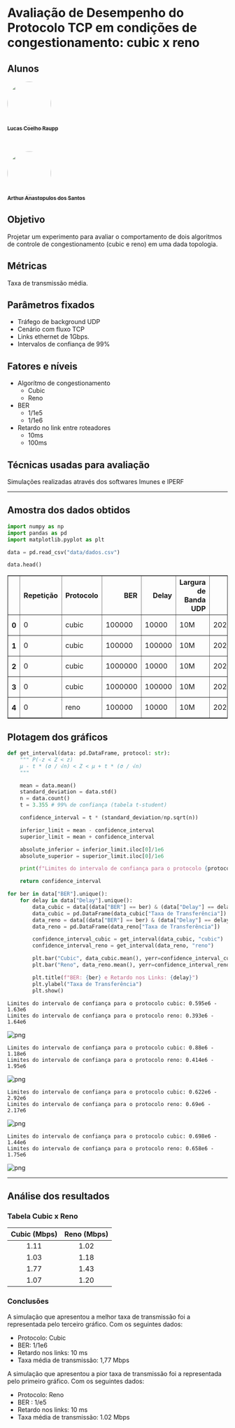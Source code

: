 # Avaliação de Desempenho do Protocolo TCP em condições de congestionamento: cubic x reno

## Alunos

<a href="https://github.com/lucascraupp">
    <img style="border-radius: 50%;" src="https://avatars.githubusercontent.com/u/86060864?v=4" width="100px;" alt=""/><br />
    <sub><b>Lucas Coelho Raupp</b></sub></a><br />

&nbsp;

<a href="https://github.com/ArthurAnastopulos">
    <img style="border-radius: 50%;" src="https://avatars.githubusercontent.com/u/51097061?v=4" width="100px;" alt=""/><br />
    <sub><b>Arthur Anastopulos dos Santos</b></sub></a><br />

## Objetivo

Projetar um experimento para avaliar o comportamento de dois algoritmos de controle de congestionamento (cubic e reno) em uma dada topologia.


## Métricas

Taxa de transmissão média.

## Parâmetros fixados

- Tráfego de background UDP
- Cenário com fluxo TCP
- Links ethernet de 1Gbps.
- Intervalos de confiança de 99%

## Fatores e níveis

- Algorítmo de congestionamento
  - Cubic
  - Reno
- BER
  - 1/1e5
  - 1/1e6
- Retardo no link entre roteadores
  - 10ms
  - 100ms

## Técnicas usadas para avaliação

Simulações realizadas através dos softwares Imunes e IPERF

***

## Amostra dos dados obtidos


```python
import numpy as np
import pandas as pd
import matplotlib.pyplot as plt
```


```python
data = pd.read_csv("data/dados.csv")

data.head()
```




<div>
<table border="1" class="dataframe">
  <thead>
    <tr style="text-align: right;">
      <th></th>
      <th>Repetição</th>
      <th>Protocolo</th>
      <th>BER</th>
      <th>Delay</th>
      <th>Largura de Banda UDP</th>
      <th>Timestamp</th>
      <th>IP PC1</th>
      <th>Porta PC1</th>
      <th>IP PC2</th>
      <th>Porta PC2</th>
      <th>ID</th>
      <th>Intervalo</th>
      <th>Taxa de Transferência</th>
      <th>Largura de Banda TCP</th>
    </tr>
  </thead>
  <tbody>
    <tr>
      <th>0</th>
      <td>0</td>
      <td>cubic</td>
      <td>100000</td>
      <td>10000</td>
      <td>10M</td>
      <td>20240318150617</td>
      <td>10.0.0.20</td>
      <td>35142</td>
      <td>10.0.1.20</td>
      <td>5001</td>
      <td>3</td>
      <td>0.0-10.5</td>
      <td>786432</td>
      <td>598366</td>
    </tr>
    <tr>
      <th>1</th>
      <td>0</td>
      <td>cubic</td>
      <td>100000</td>
      <td>100000</td>
      <td>10M</td>
      <td>20240318150630</td>
      <td>10.0.0.20</td>
      <td>51460</td>
      <td>10.0.1.20</td>
      <td>5001</td>
      <td>3</td>
      <td>0.0-11.8</td>
      <td>917504</td>
      <td>621544</td>
    </tr>
    <tr>
      <th>2</th>
      <td>0</td>
      <td>cubic</td>
      <td>1000000</td>
      <td>10000</td>
      <td>10M</td>
      <td>20240318150644</td>
      <td>10.0.0.20</td>
      <td>37122</td>
      <td>10.0.1.20</td>
      <td>5001</td>
      <td>3</td>
      <td>0.0-13.9</td>
      <td>1179648</td>
      <td>677528</td>
    </tr>
    <tr>
      <th>3</th>
      <td>0</td>
      <td>cubic</td>
      <td>1000000</td>
      <td>100000</td>
      <td>10M</td>
      <td>20240318150656</td>
      <td>10.0.0.20</td>
      <td>40512</td>
      <td>10.0.1.20</td>
      <td>5001</td>
      <td>3</td>
      <td>0.0-11.9</td>
      <td>786432</td>
      <td>528411</td>
    </tr>
    <tr>
      <th>4</th>
      <td>0</td>
      <td>reno</td>
      <td>100000</td>
      <td>10000</td>
      <td>10M</td>
      <td>20240318150709</td>
      <td>10.0.0.20</td>
      <td>51480</td>
      <td>10.0.1.20</td>
      <td>5001</td>
      <td>3</td>
      <td>0.0-12.3</td>
      <td>786432</td>
      <td>509476</td>
    </tr>
  </tbody>
</table>
</div>



## Plotagem dos gráficos


```python
def get_interval(data: pd.DataFrame, protocol: str):
    """ P(-z < Z < z)
    μ - t * (σ / √n) < Z < μ + t * (σ / √n)
    """

    mean = data.mean()
    standard_deviation = data.std()
    n = data.count()
    t = 3.355 # 99% de confiança (tabela t-student)

    confidence_interval = t * (standard_deviation/np.sqrt(n))

    inferior_limit = mean - confidence_interval
    superior_limit = mean + confidence_interval

    absolute_inferior = inferior_limit.iloc[0]/1e6
    absolute_superior = superior_limit.iloc[0]/1e6

    print(f"Limites do intervalo de confiança para o protocolo {protocol}: {absolute_inferior:.3}e6 - {absolute_superior:.3}e6")

    return confidence_interval

for ber in data["BER"].unique():
    for delay in data["Delay"].unique():
        data_cubic = data[(data["BER"] == ber) & (data["Delay"] == delay) & (data["Protocolo"] == "cubic")]
        data_cubic = pd.DataFrame(data_cubic["Taxa de Transferência"])
        data_reno = data[(data["BER"] == ber) & (data["Delay"] == delay) & (data["Protocolo"] == "reno")]
        data_reno = pd.DataFrame(data_reno["Taxa de Transferência"])

        confidence_interval_cubic = get_interval(data_cubic, "cubic")
        confidence_interval_reno = get_interval(data_reno, "reno")

        plt.bar("Cubic", data_cubic.mean(), yerr=confidence_interval_cubic, align='center', alpha=0.5, capsize=10)
        plt.bar("Reno", data_reno.mean(), yerr=confidence_interval_reno, align='center', alpha=0.5, capsize=10)

        plt.title(f"BER: {ber} e Retardo nos Links: {delay}")
        plt.ylabel("Taxa de Transferência")
        plt.show()
```

    Limites do intervalo de confiança para o protocolo cubic: 0.595e6 - 1.63e6
    Limites do intervalo de confiança para o protocolo reno: 0.393e6 - 1.64e6



    
![png](img/project_5_1.png)
    


    Limites do intervalo de confiança para o protocolo cubic: 0.88e6 - 1.18e6
    Limites do intervalo de confiança para o protocolo reno: 0.414e6 - 1.95e6



    
![png](img/project_5_3.png)
    


    Limites do intervalo de confiança para o protocolo cubic: 0.622e6 - 2.92e6
    Limites do intervalo de confiança para o protocolo reno: 0.69e6 - 2.17e6



    
![png](img/project_5_5.png)
    


    Limites do intervalo de confiança para o protocolo cubic: 0.698e6 - 1.44e6
    Limites do intervalo de confiança para o protocolo reno: 0.658e6 - 1.75e6



    
![png](img/project_5_7.png)
    


***

## Análise dos resultados

### Tabela Cubic x Reno

|   Cubic (Mbps) |   Reno (Mbps) |
|:--------------:|:-------------:|
|           1.11 |          1.02 |
|           1.03 |          1.18 |
|           1.77 |          1.43 |
|           1.07 |          1.20 |

### Conclusões

A simulação que apresentou a melhor taxa de transmissão foi a representada pelo terceiro gráfico. Com os seguintes dados:
- Protocolo: Cubic
- BER: 1/1e6
- Retardo nos links: 10 ms
- Taxa média de transmissão: 1,77 Mbps

A simulação que apresentou a pior taxa de transmissão foi a representada pelo primeiro gráfico. Com os seguintes dados:
- Protocolo: Reno
- BER : 1/e5
- Retardo nos links: 10 ms
- Taxa média de transmissão: 1.02 Mbps
